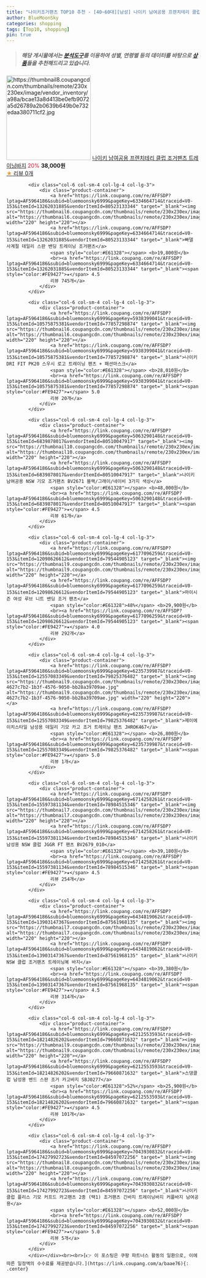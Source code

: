 ```yaml
---
title: "나이키조거팬츠 TOP10 추천 - [40~60대][남성] 나이키 남여공용 프렌치테리 클럽 조거팬츠 트레이닝바지"
author: BlueMoonSky
categories: shopping
tags: [Top10, shopping]
pin: true
---
```


> ##### 해당 게시물에서는 [**분석도구**](https://itemscout.io/)를 이용하여 **성별**, **연령별** 등의 데이터를 바탕으로 [**상품**](https://link.coupang.com/a/baae76)들을 추천해드리고 있습니다.
<div class="container"><div class="row">
            <div class="col-6 col-sm-4 col-lg-4 col-lg-3">
                <div class="product-container">
                    <a href="https://link.coupang.com/re/AFFSDP?lptag=AF5964186&subid=bluemoonsky6999&pageKey=7322332950&traceid=V0-153&itemId=18783040521&vendorItemId=86535308555" target="_blank"><img src="https://thumbnail8.coupangcdn.com/thumbnails/remote/230x230ex/image/vendor_inventory/a98a/bcae13a8d413be0efb9072a5d26789a2b0639b649b0e732edaa380711cf2.jpg" alt="https://thumbnail8.coupangcdn.com/thumbnails/remote/230x230ex/image/vendor_inventory/a98a/bcae13a8d413be0efb9072a5d26789a2b0639b649b0e732edaa380711cf2.jpg" width="220" height="220"></a>
                    <a href="https://link.coupang.com/re/AFFSDP?lptag=AF5964186&subid=bluemoonsky6999&pageKey=7322332950&traceid=V0-153&itemId=18783040521&vendorItemId=86535308555" target="_blank">나이키 남여공용 프렌치테리 클럽 조거팬츠 트레이닝바지</a>
                    <span style="color:#E61328">20%</span> <b>38,000원</b>
                    <br><a href="https://link.coupang.com/re/AFFSDP?lptag=AF5964186&subid=bluemoonsky6999&pageKey=7322332950&traceid=V0-153&itemId=18783040521&vendorItemId=86535308555" target="_blank"><span style="color:#FE9427">★</span> 
                    리뷰 0개</a>
                </div>
            </div>
            
            <div class="col-6 col-sm-4 col-lg-4 col-lg-3">
                <div class="product-container">
                    <a href="https://link.coupang.com/re/AFFSDP?lptag=AF5964186&subid=bluemoonsky6999&pageKey=6334664714&traceid=V0-153&itemId=13262031885&vendorItemId=80523133344" target="_blank"><img src="https://thumbnail6.coupangcdn.com/thumbnails/remote/230x230ex/image/vendor_inventory/010c/056c6f0e70fdee10c13a4af43c2540f69132467625fd4e7835ea4639066a.jpg" alt="https://thumbnail6.coupangcdn.com/thumbnails/remote/230x230ex/image/vendor_inventory/010c/056c6f0e70fdee10c13a4af43c2540f69132467625fd4e7835ea4639066a.jpg" width="220" height="220"></a>
                    <a href="https://link.coupang.com/re/AFFSDP?lptag=AF5964186&subid=bluemoonsky6999&pageKey=6334664714&traceid=V0-153&itemId=13262031885&vendorItemId=80523133344" target="_blank">빠델 사계절 데일리 스판 밴딩 트레이닝 조거팬츠</a>
                    <span style="color:#E61328"></span> <b>19,800원</b>
                    <br><a href="https://link.coupang.com/re/AFFSDP?lptag=AF5964186&subid=bluemoonsky6999&pageKey=6334664714&traceid=V0-153&itemId=13262031885&vendorItemId=80523133344" target="_blank"><span style="color:#FE9427">★</span> 4.5
                    리뷰 745개</a>
                </div>
            </div>
            
            <div class="col-6 col-sm-4 col-lg-4 col-lg-3">
                <div class="product-container">
                    <a href="https://link.coupang.com/re/AFFSDP?lptag=AF5964186&subid=bluemoonsky6999&pageKey=5938399041&traceid=V0-153&itemId=10575875381&vendorItemId=77857298874" target="_blank"><img src="https://thumbnail6.coupangcdn.com/thumbnails/remote/230x230ex/image/vendor_inventory/ee44/8e07c2b30bac0617f25f32a9b5b4f7a22dc898553b791a7b11ef934d3ae3.jpg" alt="https://thumbnail6.coupangcdn.com/thumbnails/remote/230x230ex/image/vendor_inventory/ee44/8e07c2b30bac0617f25f32a9b5b4f7a22dc898553b791a7b11ef934d3ae3.jpg" width="220" height="220"></a>
                    <a href="https://link.coupang.com/re/AFFSDP?lptag=AF5964186&subid=bluemoonsky6999&pageKey=5938399041&traceid=V0-153&itemId=10575875381&vendorItemId=77857298874" target="_blank">나이키 DRI FIT PK20 스우시 로고 트레이닝 팬츠 + 패션마스크</a>
                    <span style="color:#E61328"></span> <b>28,010원</b>
                    <br><a href="https://link.coupang.com/re/AFFSDP?lptag=AF5964186&subid=bluemoonsky6999&pageKey=5938399041&traceid=V0-153&itemId=10575875381&vendorItemId=77857298874" target="_blank"><span style="color:#FE9427">★</span> 5.0
                    리뷰 20개</a>
                </div>
            </div>
            
            <div class="col-6 col-sm-4 col-lg-4 col-lg-3">
                <div class="product-container">
                    <a href="https://link.coupang.com/re/AFFSDP?lptag=AF5964186&subid=bluemoonsky6999&pageKey=5063290148&traceid=V0-153&itemId=6839878017&vendorItemId=80510047917" target="_blank"><img src="https://thumbnail10.coupangcdn.com/thumbnails/remote/230x230ex/image/vendor_inventory/a4c0/eac334d2e2bcbed64a2d6edff58649471a65ddab75db2a3603c85e6b6603.jpg" alt="https://thumbnail10.coupangcdn.com/thumbnails/remote/230x230ex/image/vendor_inventory/a4c0/eac334d2e2bcbed64a2d6edff58649471a65ddab75db2a3603c85e6b6603.jpg" width="220" height="220"></a>
                    <a href="https://link.coupang.com/re/AFFSDP?lptag=AF5964186&subid=bluemoonsky6999&pageKey=5063290148&traceid=V0-153&itemId=6839878017&vendorItemId=80510047917" target="_blank">나이키 남여공용 NSW 기모 조거팬츠 BV2671 블랙/그래이/네이비 3가지 색상</a>
                    <span style="color:#E61328"></span> <b>48,000원</b>
                    <br><a href="https://link.coupang.com/re/AFFSDP?lptag=AF5964186&subid=bluemoonsky6999&pageKey=5063290148&traceid=V0-153&itemId=6839878017&vendorItemId=80510047917" target="_blank"><span style="color:#FE9427">★</span> 4.5
                    리뷰 61개</a>
                </div>
            </div>
            
            <div class="col-6 col-sm-4 col-lg-4 col-lg-3">
                <div class="product-container">
                    <a href="https://link.coupang.com/re/AFFSDP?lptag=AF5964186&subid=bluemoonsky6999&pageKey=6177096259&traceid=V0-153&itemId=12098626612&vendorItemId=79544905123" target="_blank"><img src="https://thumbnail9.coupangcdn.com/thumbnails/remote/230x230ex/image/rs_quotation_api/0kz65yoi/f779095df4664520b950014f95f3512e.jpg" alt="https://thumbnail9.coupangcdn.com/thumbnails/remote/230x230ex/image/rs_quotation_api/0kz65yoi/f779095df4664520b950014f95f3512e.jpg" width="220" height="220"></a>
                    <a href="https://link.coupang.com/re/AFFSDP?lptag=AF5964186&subid=bluemoonsky6999&pageKey=6177096259&traceid=V0-153&itemId=12098626612&vendorItemId=79544905123" target="_blank">마이시즌 여성 루브 니트 밴딩 조거 팬츠</a>
                    <span style="color:#E61328">48%</span> <b>29,900원</b>
                    <br><a href="https://link.coupang.com/re/AFFSDP?lptag=AF5964186&subid=bluemoonsky6999&pageKey=6177096259&traceid=V0-153&itemId=12098626612&vendorItemId=79544905123" target="_blank"><span style="color:#FE9427">★</span> 4.0
                    리뷰 292개</a>
                </div>
            </div>
            
            <div class="col-6 col-sm-4 col-lg-4 col-lg-3">
                <div class="product-container">
                    <a href="https://link.coupang.com/re/AFFSDP?lptag=AF5964186&subid=bluemoonsky6999&pageKey=6235739987&traceid=V0-153&itemId=12557083349&vendorItemId=79825376482" target="_blank"><img src="https://thumbnail9.coupangcdn.com/thumbnails/remote/230x230ex/image/retail/images/1221744217347337-4627c7b2-1b3f-4576-9050-bb28a39709ae.jpg" alt="https://thumbnail9.coupangcdn.com/thumbnails/remote/230x230ex/image/retail/images/1221744217347337-4627c7b2-1b3f-4576-9050-bb28a39709ae.jpg" width="220" height="220"></a>
                    <a href="https://link.coupang.com/re/AFFSDP?lptag=AF5964186&subid=bluemoonsky6999&pageKey=6235739987&traceid=V0-153&itemId=12557083349&vendorItemId=79825376482" target="_blank">제이에이치스타일 남성용 데일리 기모 카고 조거 트레이닝 팬츠 JHROK467</a>
                    <span style="color:#E61328"></span> <b>26,800원</b>
                    <br><a href="https://link.coupang.com/re/AFFSDP?lptag=AF5964186&subid=bluemoonsky6999&pageKey=6235739987&traceid=V0-153&itemId=12557083349&vendorItemId=79825376482" target="_blank"><span style="color:#FE9427">★</span> 5.0
                    리뷰 1개</a>
                </div>
            </div>
            
            <div class="col-6 col-sm-4 col-lg-4 col-lg-3">
                <div class="product-container">
                    <a href="https://link.coupang.com/re/AFFSDP?lptag=AF5964186&subid=bluemoonsky6999&pageKey=6714258261&traceid=V0-153&itemId=15597381134&vendorItemId=78984515346" target="_blank"><img src="https://thumbnail7.coupangcdn.com/thumbnails/remote/230x230ex/image/vendor_inventory/136e/dd5cd0267a0b6a6d2deceefc9eae8d40b6f2a18905e37719262c6c1c633f.jpg" alt="https://thumbnail7.coupangcdn.com/thumbnails/remote/230x230ex/image/vendor_inventory/136e/dd5cd0267a0b6a6d2deceefc9eae8d40b6f2a18905e37719262c6c1c633f.jpg" width="220" height="220"></a>
                    <a href="https://link.coupang.com/re/AFFSDP?lptag=AF5964186&subid=bluemoonsky6999&pageKey=6714258261&traceid=V0-153&itemId=15597381134&vendorItemId=78984515346" target="_blank">나이키 남성용 NSW 클럽 JGGR FT 팬츠 BV2679_010</a>
                    <span style="color:#E61328"></span> <b>39,180원</b>
                    <br><a href="https://link.coupang.com/re/AFFSDP?lptag=AF5964186&subid=bluemoonsky6999&pageKey=6714258261&traceid=V0-153&itemId=15597381134&vendorItemId=78984515346" target="_blank"><span style="color:#FE9427">★</span> 4.5
                    리뷰 254개</a>
                </div>
            </div>
            
            <div class="col-6 col-sm-4 col-lg-4 col-lg-3">
                <div class="product-container">
                    <a href="https://link.coupang.com/re/AFFSDP?lptag=AF5964186&subid=bluemoonsky6999&pageKey=6434819062&traceid=V0-153&itemId=13903147367&vendorItemId=87561968135" target="_blank"><img src="https://thumbnail7.coupangcdn.com/thumbnails/remote/230x230ex/image/vendor_inventory/af2f/2486e34383995a8c0ddde667f47824629fb07f07bf1c75fe37e4a0f8c167.jpg" alt="https://thumbnail7.coupangcdn.com/thumbnails/remote/230x230ex/image/vendor_inventory/af2f/2486e34383995a8c0ddde667f47824629fb07f07bf1c75fe37e4a0f8c167.jpg" width="220" height="220"></a>
                    <a href="https://link.coupang.com/re/AFFSDP?lptag=AF5964186&subid=bluemoonsky6999&pageKey=6434819062&traceid=V0-153&itemId=13903147367&vendorItemId=87561968135" target="_blank">나이키 NSW 클럽 조거팬츠 트레이닝복 바지</a>
                    <span style="color:#E61328"></span> <b>39,380원</b>
                    <br><a href="https://link.coupang.com/re/AFFSDP?lptag=AF5964186&subid=bluemoonsky6999&pageKey=6434819062&traceid=V0-153&itemId=13903147367&vendorItemId=87561968135" target="_blank"><span style="color:#FE9427">★</span> 4.5
                    리뷰 314개</a>
                </div>
            </div>
            
            <div class="col-6 col-sm-4 col-lg-4 col-lg-3">
                <div class="product-container">
                    <a href="https://link.coupang.com/re/AFFSDP?lptag=AF5964186&subid=bluemoonsky6999&pageKey=6212553593&traceid=V0-153&itemId=18214826202&vendorItemId=79660871632" target="_blank"><img src="https://thumbnail9.coupangcdn.com/thumbnails/remote/230x230ex/image/vendor_inventory/6ee7/abacad818e6325ad6288256f5da53aa7db2431ed1df69d0028a068674c35.jpg" alt="https://thumbnail9.coupangcdn.com/thumbnails/remote/230x230ex/image/vendor_inventory/6ee7/abacad818e6325ad6288256f5da53aa7db2431ed1df69d0028a068674c35.jpg" width="220" height="220"></a>
                    <a href="https://link.coupang.com/re/AFFSDP?lptag=AF5964186&subid=bluemoonsky6999&pageKey=6212553593&traceid=V0-153&itemId=18214826202&vendorItemId=79660871632" target="_blank">스댕클럽 남성용 밴드 스판 조거 카고바지 SBJ0277</a>
                    <span style="color:#E61328">52%</span> <b>25,900원</b>
                    <br><a href="https://link.coupang.com/re/AFFSDP?lptag=AF5964186&subid=bluemoonsky6999&pageKey=6212553593&traceid=V0-153&itemId=18214826202&vendorItemId=79660871632" target="_blank"><span style="color:#FE9427">★</span> 4.5
                    리뷰 101개</a>
                </div>
            </div>
            
            <div class="col-6 col-sm-4 col-lg-4 col-lg-3">
                <div class="product-container">
                    <a href="https://link.coupang.com/re/AFFSDP?lptag=AF5964186&subid=bluemoonsky6999&pageKey=7043930832&traceid=V0-153&itemId=17427992723&vendorItemId=84597072256" target="_blank"><img src="https://thumbnail8.coupangcdn.com/thumbnails/remote/230x230ex/image/vendor_inventory/c033/9733142e7be02c162833e1451c4de5d1687bed4dc93e68dafb94823d2098.jpg" alt="https://thumbnail8.coupangcdn.com/thumbnails/remote/230x230ex/image/vendor_inventory/c033/9733142e7be02c162833e1451c4de5d1687bed4dc93e68dafb94823d2098.jpg" width="220" height="220"></a>
                    <a href="https://link.coupang.com/re/AFFSDP?lptag=AF5964186&subid=bluemoonsky6999&pageKey=7043930832&traceid=V0-153&itemId=17427992723&vendorItemId=84597072256" target="_blank">﻿나이키클럽 플리스 기모 커프드 카고팬츠 2종 (택1) 조거팬츠 긴바지 트레이닝바지 커플바지 남여공용</a>
                    <span style="color:#E61328"></span> <b>52,000원</b>
                    <br><a href="https://link.coupang.com/re/AFFSDP?lptag=AF5964186&subid=bluemoonsky6999&pageKey=7043930832&traceid=V0-153&itemId=17427992723&vendorItemId=84597072256" target="_blank"><span style="color:#FE9427">★</span> 5.0
                    리뷰 5개</a>
                </div>
            </div>
            </div></div><br><br>[👉 이 포스팅은 쿠팡 파트너스 활동의 일환으로, 이에 따른 일정액의 수수료를 제공받습니다.](https://link.coupang.com/a/baae76){: .center}